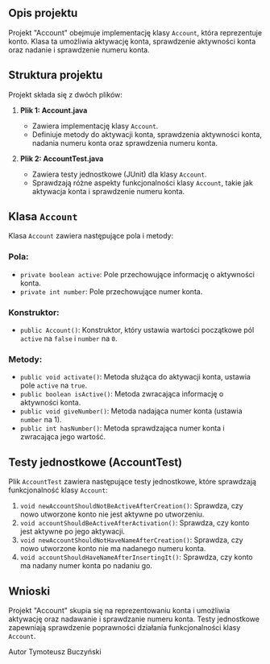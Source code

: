 ## Opis projektu
Projekt "Account" obejmuje implementację klasy `Account`, która reprezentuje konto. Klasa ta umożliwia aktywację konta, sprawdzenie aktywności konta oraz nadanie i sprawdzenie numeru konta.

## Struktura projektu
Projekt składa się z dwóch plików:
1. **Plik 1: Account.java**
   - Zawiera implementację klasy `Account`.
   - Definiuje metody do aktywacji konta, sprawdzenia aktywności konta, nadania numeru konta oraz sprawdzenia numeru konta.

2. **Plik 2: AccountTest.java**
   - Zawiera testy jednostkowe (JUnit) dla klasy `Account`.
   - Sprawdzają różne aspekty funkcjonalności klasy `Account`, takie jak aktywacja konta i sprawdzenie numeru konta.

## Klasa `Account`
Klasa `Account` zawiera następujące pola i metody:

### Pola:
- `private boolean active`: Pole przechowujące informację o aktywności konta.
- `private int number`: Pole przechowujące numer konta.

### Konstruktor:
- `public Account()`: Konstruktor, który ustawia wartości początkowe pól `active` na `false` i `number` na `0`.

### Metody:
- `public void activate()`: Metoda służąca do aktywacji konta, ustawia pole `active` na `true`.
- `public boolean isActive()`: Metoda zwracająca informację o aktywności konta.
- `public void giveNumber()`: Metoda nadająca numer konta (ustawia `number` na 1).
- `public int hasNumber()`: Metoda sprawdzająca numer konta i zwracająca jego wartość.

## Testy jednostkowe (AccountTest)
Plik `AccountTest` zawiera następujące testy jednostkowe, które sprawdzają funkcjonalność klasy `Account`:

1. `void newAccountShouldNotBeActiveAfterCreation()`: Sprawdza, czy nowo utworzone konto nie jest aktywne po utworzeniu.
2. `void accountShouldBeActiveAfterActivation()`: Sprawdza, czy konto jest aktywne po jego aktywacji.
3. `void newAccountShouldNotHaveNameAfterCreation()`: Sprawdza, czy nowo utworzone konto nie ma nadanego numeru konta.
4. `void accountShouldHaveNameAfterInsertingIt()`: Sprawdza, czy konto ma nadany numer konta po nadaniu go.

## Wnioski
Projekt "Account" skupia się na reprezentowaniu konta i umożliwia aktywację oraz nadawanie i sprawdzanie numeru konta. Testy jednostkowe zapewniają sprawdzenie poprawności działania funkcjonalności klasy `Account`.

Autor Tymoteusz Buczyński
